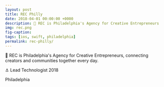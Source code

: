 ```yaml
---
layout: post
title: REC Philly
date: 2018-04-01 00:00:00 +0000
description: 🎤 REC is Philadelphia's Agency for Creative Entrepreneurs
img: rec.png
fig-caption: 
tags: [ios, swift, philadelphia]
permalink: rec-philly/
---
```


🎤 REC is Philadelphia's Agency for Creative Entrepreneurs, connecting creators and communities together every day.

⚓ Lead Technologist 2018

<i class="fa fa-apple" aria-hidden="true"></i> Philadelphia